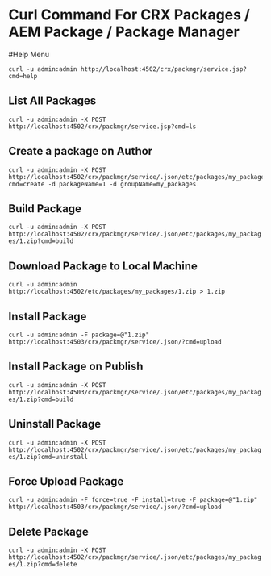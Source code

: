 # Curl Command For CRX Packages / AEM Package / Package Manager

#Help Menu

```curl -u admin:admin http://localhost:4502/crx/packmgr/service.jsp?cmd=help ```

## List All Packages
```curl -u admin:admin -X POST http://localhost:4502/crx/packmgr/service.jsp?cmd=ls```

## Create a package on Author
```
curl -u admin:admin -X POST http://localhost:4502/crx/packmgr/service/.json/etc/packages/my_packages/testpackage?cmd=create -d packageName=1 -d groupName=my_packages
```

## Build Package

```curl -u admin:admin -X POST http://localhost:4502/crx/packmgr/service/.json/etc/packages/my_packages/1.zip?cmd=build```

## Download Package to Local Machine
```curl -u admin:admin http://localhost:4502/etc/packages/my_packages/1.zip > 1.zip```

## Install Package 
```curl -u admin:admin -F package=@"1.zip" http://localhost:4503/crx/packmgr/service/.json/?cmd=upload```

## Install Package on Publish
```curl -u admin:admin -X POST http://localhost:4503/crx/packmgr/service/.json/etc/packages/my_packages/1.zip?cmd=build```

## Uninstall Package

```curl -u admin:admin -X POST http://localhost:4502/crx/packmgr/service/.json/etc/packages/my_packages/1.zip?cmd=uninstall```

## Force Upload Package
```curl -u admin:admin -F force=true -F install=true -F package=@"1.zip" http://localhost:4503/crx/packmgr/service/.json/?cmd=upload```

## Delete Package
```curl -u admin:admin -X POST http://localhost:4502/crx/packmgr/service/.json/etc/packages/my_packages/1.zip?cmd=delete```
